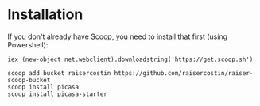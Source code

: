 # Installation
If you don't already have Scoop, you need to install that first (using Powershell):
```
iex (new-object net.webclient).downloadstring('https://get.scoop.sh')
```

```
scoop add bucket raisercostin https://github.com/raisercostin/raiser-scoop-bucket
scoop install picasa
scoop install picasa-starter
```
